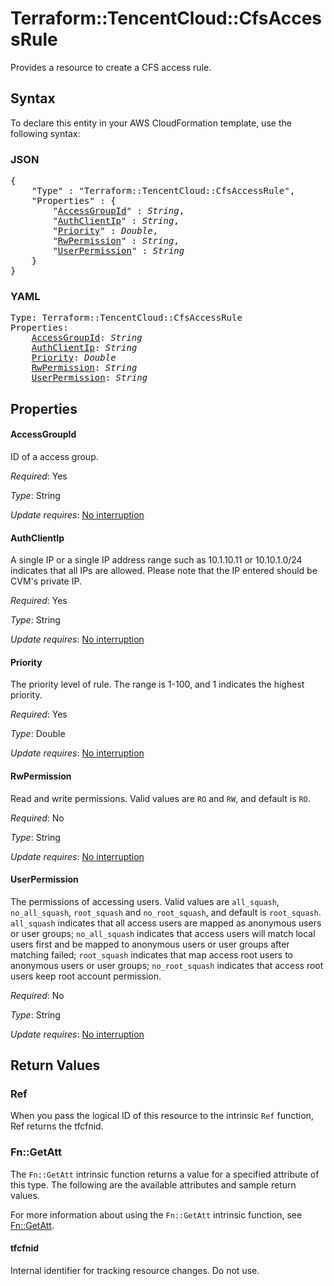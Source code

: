 # Terraform::TencentCloud::CfsAccessRule

Provides a resource to create a CFS access rule.

## Syntax

To declare this entity in your AWS CloudFormation template, use the following syntax:

### JSON

<pre>
{
    "Type" : "Terraform::TencentCloud::CfsAccessRule",
    "Properties" : {
        "<a href="#accessgroupid" title="AccessGroupId">AccessGroupId</a>" : <i>String</i>,
        "<a href="#authclientip" title="AuthClientIp">AuthClientIp</a>" : <i>String</i>,
        "<a href="#priority" title="Priority">Priority</a>" : <i>Double</i>,
        "<a href="#rwpermission" title="RwPermission">RwPermission</a>" : <i>String</i>,
        "<a href="#userpermission" title="UserPermission">UserPermission</a>" : <i>String</i>
    }
}
</pre>

### YAML

<pre>
Type: Terraform::TencentCloud::CfsAccessRule
Properties:
    <a href="#accessgroupid" title="AccessGroupId">AccessGroupId</a>: <i>String</i>
    <a href="#authclientip" title="AuthClientIp">AuthClientIp</a>: <i>String</i>
    <a href="#priority" title="Priority">Priority</a>: <i>Double</i>
    <a href="#rwpermission" title="RwPermission">RwPermission</a>: <i>String</i>
    <a href="#userpermission" title="UserPermission">UserPermission</a>: <i>String</i>
</pre>

## Properties

#### AccessGroupId

ID of a access group.

_Required_: Yes

_Type_: String

_Update requires_: [No interruption](https://docs.aws.amazon.com/AWSCloudFormation/latest/UserGuide/using-cfn-updating-stacks-update-behaviors.html#update-no-interrupt)

#### AuthClientIp

A single IP or a single IP address range such as 10.1.10.11 or 10.10.1.0/24 indicates that all IPs are allowed. Please note that the IP entered should be CVM's private IP.

_Required_: Yes

_Type_: String

_Update requires_: [No interruption](https://docs.aws.amazon.com/AWSCloudFormation/latest/UserGuide/using-cfn-updating-stacks-update-behaviors.html#update-no-interrupt)

#### Priority

The priority level of rule. The range is 1-100, and 1 indicates the highest priority.

_Required_: Yes

_Type_: Double

_Update requires_: [No interruption](https://docs.aws.amazon.com/AWSCloudFormation/latest/UserGuide/using-cfn-updating-stacks-update-behaviors.html#update-no-interrupt)

#### RwPermission

Read and write permissions. Valid values are `RO` and `RW`, and default is `RO`.

_Required_: No

_Type_: String

_Update requires_: [No interruption](https://docs.aws.amazon.com/AWSCloudFormation/latest/UserGuide/using-cfn-updating-stacks-update-behaviors.html#update-no-interrupt)

#### UserPermission

The permissions of accessing users. Valid values are `all_squash`, `no_all_squash`, `root_squash` and `no_root_squash`, and default is `root_squash`. `all_squash` indicates that all access users are mapped as anonymous users or user groups; `no_all_squash` indicates that access users will match local users first and be mapped to anonymous users or user groups after matching failed; `root_squash` indicates that map access root users to anonymous users or user groups; `no_root_squash` indicates that access root users keep root account permission.

_Required_: No

_Type_: String

_Update requires_: [No interruption](https://docs.aws.amazon.com/AWSCloudFormation/latest/UserGuide/using-cfn-updating-stacks-update-behaviors.html#update-no-interrupt)

## Return Values

### Ref

When you pass the logical ID of this resource to the intrinsic `Ref` function, Ref returns the tfcfnid.

### Fn::GetAtt

The `Fn::GetAtt` intrinsic function returns a value for a specified attribute of this type. The following are the available attributes and sample return values.

For more information about using the `Fn::GetAtt` intrinsic function, see [Fn::GetAtt](https://docs.aws.amazon.com/AWSCloudFormation/latest/UserGuide/intrinsic-function-reference-getatt.html).

#### tfcfnid

Internal identifier for tracking resource changes. Do not use.

